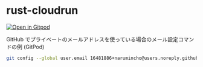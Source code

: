 # rust-cloudrun

[![Open in Gitpod](https://gitpod.io/button/open-in-gitpod.svg)](https://gitpod.io#https://github.com/narumincho/rust-cloudrun)

GitHub でプライベートのメールアドレスを使っている場合のメール設定コマンドの例 (GitPod)

```bash
git config --global user.email 16481886+narumincho@users.noreply.github.com
```
